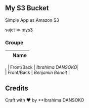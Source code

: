 ## My S3 Bucket
Simple App as Amazon S3

sujet => <a href="https://mys3.mhirba.now.sh/#5"> mys3 </a>
### Groupe
 |	|Name	|
 |-------|------|
 ,
 |	Front/Back  | *Ibrahima DANSOKO*|	
| Front/Back | *Benjamin Benoit*	|


## <a name='credits'>Credits</a>

Craft with :heart: by **Ibrahima DANSOKO
